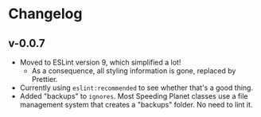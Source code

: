 # Changelog

## v-0.0.7

- Moved to ESLint version 9, which simplified a lot!
  - As a consequence, all styling information is gone, replaced by Prettier.
- Currently using `eslint:recommended` to see whether that's a good thing.
- Added "backups" to `ignores`. Most Speeding Planet classes use a file management system that creates a "backups" folder. No need to lint it.

